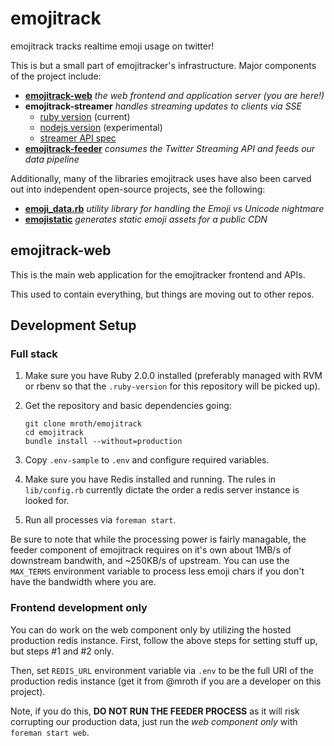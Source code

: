 # emojitrack
emojitrack tracks realtime emoji usage on twitter!

This is but a small part of emojitracker's infrastructure.  Major components of the project include:

 - **[emojitrack-web](//github.com/mroth/emojitrack)** _the web frontend and application server (you are here!)_
 - **emojitrack-streamer** _handles streaming updates to clients via SSE_
    * [ruby version](//github.com/mroth/emojitrack-streamer) (current)
    * [nodejs version](//github.com/mroth/emojitrack-nodestreamer) (experimental)
    * [streamer API spec](//github.com/mroth/emojitrack-streamer-spec)
 - **[emojitrack-feeder](//github.com/mroth/emojitrack-feeder)** _consumes the Twitter Streaming API and feeds our data pipeline_

Additionally, many of the libraries emojitrack uses have also been carved out into independent open-source projects, see the following:

 - **[emoji_data.rb](http://github.com/mroth/emoji_data.rb)** _utility library for handling the Emoji vs Unicode nightmare_
 - **[emojistatic](http://github.com/mroth/emojistatic)** _generates static emoji assets for a public CDN_

## emojitrack-web
This is the main web application for the emojitracker frontend and APIs.  

This used to contain everything, but things are moving out to other repos.

## Development Setup
### Full stack
 1. Make sure you have Ruby 2.0.0 installed (preferably managed with RVM or rbenv so that the `.ruby-version` for this repository will be picked up).
 2. Get the repository and basic dependencies going:

        git clone mroth/emojitrack
        cd emojitrack
        bundle install --without=production

 3. Copy `.env-sample` to `.env` and configure required variables.
 4. Make sure you have Redis installed and running.  The rules in `lib/config.rb` currently dictate the order a redis server instance is looked for.
 5. Run all processes via `foreman start`.

Be sure to note that while the processing power is fairly managable, the feeder component of emojitrack requires on it's own about 1MB/s of downstream bandwith, and ~250KB/s of upstream.  You can use the `MAX_TERMS` environment variable to process less emoji chars if you don't have the bandwidth where you are.

### Frontend development only

You can do work on the web component only by utilizing the hosted production redis instance.  First, follow the above steps for setting stuff up, but steps #1 and #2 only.

Then, set `REDIS_URL` environment variable via `.env` to be the full URI of the production redis instance (get it from @mroth if you are a developer on this project).

Note, if you do this, **DO NOT RUN THE FEEDER PROCESS** as it will risk corrupting our production data, just run the *web component only* with `foreman start web`.
